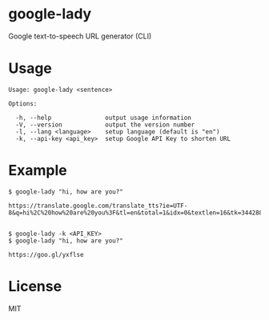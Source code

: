 # google-lady

Google text-to-speech URL generator (CLI)

# Usage

```
Usage: google-lady <sentence>

Options:

  -h, --help               output usage information
  -V, --version            output the version number
  -l, --lang <language>    setup language (default is "en")
  -k, --api-key <api_key>  setup Google API Key to shorten URL
```

# Example

```
$ google-lady "hi, how are you?"

https://translate.google.com/translate_tts?ie=UTF-8&q=hi%2C%20how%20are%20you%3F&tl=en&total=1&idx=0&textlen=16&tk=344288.198239&client=t&prev=input&ttsspeed=1


$ google-lady -k <API_KEY>
$ google-lady "hi, how are you?"

https://goo.gl/yxflse
```

# License

MIT
